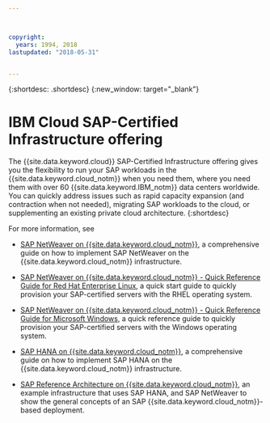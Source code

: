 ```yaml
---



copyright:
  years: 1994, 2018
lastupdated: "2018-05-31"


---
```


{:shortdesc: .shortdesc}
{:new_window: target="_blank"}

# IBM Cloud SAP-Certified Infrastructure offering

The {{site.data.keyword.cloud}} SAP-Certified Infrastructure offering gives you the flexibility to run your SAP workloads in the {{site.data.keyword.cloud_notm}} when you need them, where you need them with over 60 {{site.data.keyword.IBM_notm}} data centers worldwide. You can quickly address issues such as rapid capacity expansion (and contraction when not needed), migrating SAP workloads to the cloud, or supplementing an existing private cloud architecture.
{:shortdesc}

For more information, see

  * [SAP NetWeaver on {{site.data.keyword.cloud_notm}}](https://console.bluemix.net/docs/infrastructure/sap-netweaver/sap-index.html#getting-started), a comprehensive guide on how to implement SAP NetWeaver on the {{site.data.keyword.cloud_notm}} infrastructure.
  * [SAP NetWeaver on {{site.data.keyword.cloud_notm}} - Quick Reference Guide for Red Hat Enterprise Linux](https://console.bluemix.net/docs/infrastructure/sap-netweaver-rhel-qrg/rhel-index.html#getting-started), a quick start guide to quickly provision your SAP-certified servers with the RHEL operating system.
  * [SAP NetWeaver on {{site.data.keyword.cloud_notm}} - Quick Reference Guide for Microsoft Windows](https://console.bluemix.net/docs/infrastructure/sap-netweaver-ms-qrg/ms-index.html#getting-started), a quick reference guide to quickly provision your SAP-certified servers with the Windows operating system.

  * [SAP HANA on {{site.data.keyword.cloud_notm}}](https://console.bluemix.net/docs/infrastructure/sap-hana/hana-index.html#getting-started), a comprehensive guide on how to implement SAP HANA on the {{site.data.keyword.cloud_notm}} infrastructure.

  * [SAP Reference Architecture on {{site.data.keyword.cloud_notm}}](https://console.bluemix.net/docs/infrastructure/sap-reference-architecture/sap-ra-index.html#getting-started), an example infrastructure that uses SAP HANA, and SAP NetWeaver to show the general concepts of an SAP {{site.data.keyword.cloud_notm}}-based deployment.
